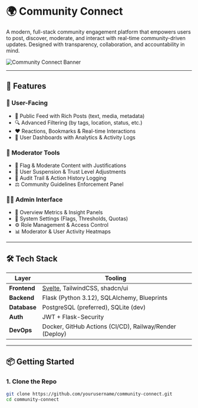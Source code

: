 # 🌍 Community Connect

A modern, full-stack community engagement platform that empowers users to post, discover, moderate, and interact with real-time community-driven updates. Designed with transparency, collaboration, and accountability in mind.

![Community Connect Banner](https://your-image-link-if-any.com/banner.png)

---

## 🚀 Features

### 👤 User-Facing
- 📝 Public Feed with Rich Posts (text, media, metadata)
- 🔍 Advanced Filtering (by tags, location, status, etc.)
- ❤️ Reactions, Bookmarks & Real-time Interactions
- 🧾 User Dashboards with Analytics & Activity Logs

### 🔧 Moderator Tools
- 🛑 Flag & Moderate Content with Justifications
- 👤 User Suspension & Trust Level Adjustments
- 📄 Audit Trail & Action History Logging
- ⚖️ Community Guidelines Enforcement Panel

### 🧑‍💻 Admin Interface
- 🎯 Overview Metrics & Insight Panels
- 🧩 System Settings (Flags, Thresholds, Quotas)
- ⚙️ Role Management & Access Control
- 📊 Moderator & User Activity Heatmaps

---

## 🛠️ Tech Stack

| Layer        | Tooling                     |
|--------------|-----------------------------|
| **Frontend** | [Svelte](https://svelte.dev/), TailwindCSS, shadcn/ui |
| **Backend**  | Flask (Python 3.12), SQLAlchemy, Blueprints |
| **Database** | PostgreSQL (preferred), SQLite (dev) |
| **Auth**     | JWT + Flask-Security |
| **DevOps**   | Docker, GitHub Actions (CI/CD), Railway/Render (Deploy) |

---

## 📦 Getting Started

### 1. Clone the Repo
```bash
git clone https://github.com/yourusername/community-connect.git
cd community-connect
